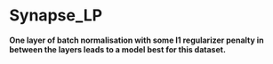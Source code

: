 # Synapse_LP

**One layer of batch normalisation with some l1 regularizer penalty in between the layers leads to a model best for this dataset.**
